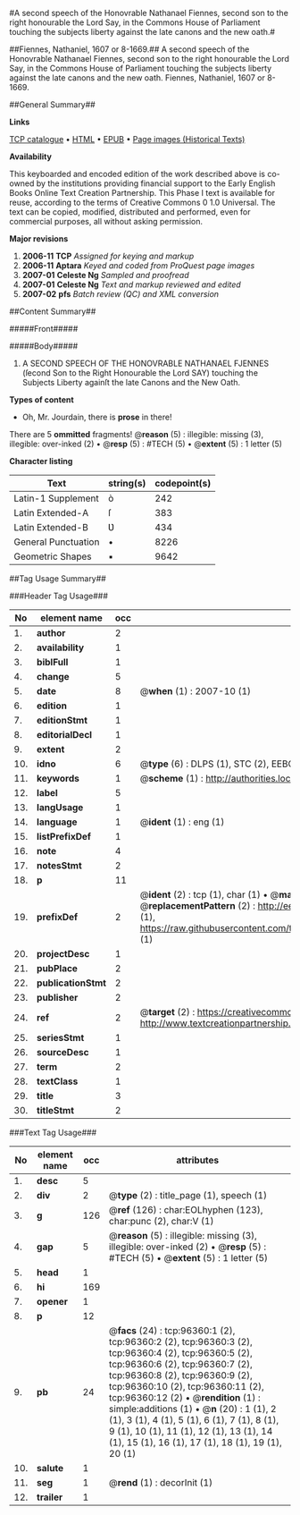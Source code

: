 #A second speech of the Honovrable Nathanael Fiennes, second son to the right honourable the Lord Say, in the Commons House of Parliament touching the subjects liberty against the late canons and the new oath.#

##Fiennes, Nathaniel, 1607 or 8-1669.##
A second speech of the Honovrable Nathanael Fiennes, second son to the right honourable the Lord Say, in the Commons House of Parliament touching the subjects liberty against the late canons and the new oath.
Fiennes, Nathaniel, 1607 or 8-1669.

##General Summary##

**Links**

[TCP catalogue](http://www.ota.ox.ac.uk/tcp/)  • 
[HTML](http://tei.it.ox.ac.uk/tcp/Texts-HTML/free/A41/A41285.html)  • 
[EPUB](http://tei.it.ox.ac.uk/tcp/Texts-EPUB/free/A41/A41285.epub) • 
[Page images (Historical Texts)](https://data.historicaltexts.jisc.ac.uk/view?pubId=eebo-12993332e&pageId=eebo-12993332e-96360-1)

**Availability**

This keyboarded and encoded edition of the
	       work described above is co-owned by the institutions
	       providing financial support to the Early English Books
	       Online Text Creation Partnership. This Phase I text is
	       available for reuse, according to the terms of Creative
	       Commons 0 1.0 Universal. The text can be copied,
	       modified, distributed and performed, even for
	       commercial purposes, all without asking permission.

**Major revisions**

1. __2006-11__ __TCP__ *Assigned for keying and markup*
1. __2006-11__ __Aptara__ *Keyed and coded from ProQuest page images*
1. __2007-01__ __Celeste Ng__ *Sampled and proofread*
1. __2007-01__ __Celeste Ng__ *Text and markup reviewed and edited*
1. __2007-02__ __pfs__ *Batch review (QC) and XML conversion*

##Content Summary##

#####Front#####

#####Body#####

1. A SECOND
SPEECH
OF THE
HONOVRABLE
NATHANAEL FJENNES
(ſecond Son to the Right Honourable
the Lord SAY) touching the Subjects
Liberty againſt the late Canons
and the New Oath.

**Types of content**

  * Oh, Mr. Jourdain, there is **prose** in there!

There are 5 **ommitted** fragments! 
 @__reason__ (5) : illegible: missing (3), illegible: over-inked (2)  •  @__resp__ (5) : #TECH (5)  •  @__extent__ (5) : 1 letter (5)

**Character listing**


|Text|string(s)|codepoint(s)|
|---|---|---|
|Latin-1 Supplement|ò|242|
|Latin Extended-A|ſ|383|
|Latin Extended-B|Ʋ|434|
|General Punctuation|•|8226|
|Geometric Shapes|▪|9642|

##Tag Usage Summary##

###Header Tag Usage###

|No|element name|occ|attributes|
|---|---|---|---|
|1.|__author__|2||
|2.|__availability__|1||
|3.|__biblFull__|1||
|4.|__change__|5||
|5.|__date__|8| @__when__ (1) : 2007-10 (1)|
|6.|__edition__|1||
|7.|__editionStmt__|1||
|8.|__editorialDecl__|1||
|9.|__extent__|2||
|10.|__idno__|6| @__type__ (6) : DLPS (1), STC (2), EEBO-CITATION (1), OCLC (1), VID (1)|
|11.|__keywords__|1| @__scheme__ (1) : http://authorities.loc.gov/ (1)|
|12.|__label__|5||
|13.|__langUsage__|1||
|14.|__language__|1| @__ident__ (1) : eng (1)|
|15.|__listPrefixDef__|1||
|16.|__note__|4||
|17.|__notesStmt__|2||
|18.|__p__|11||
|19.|__prefixDef__|2| @__ident__ (2) : tcp (1), char (1)  •  @__matchPattern__ (2) : ([0-9\-]+):([0-9IVX]+) (1), (.+) (1)  •  @__replacementPattern__ (2) : http://eebo.chadwyck.com/downloadtiff?vid=$1&page=$2 (1), https://raw.githubusercontent.com/textcreationpartnership/Texts/master/tcpchars.xml#$1 (1)|
|20.|__projectDesc__|1||
|21.|__pubPlace__|2||
|22.|__publicationStmt__|2||
|23.|__publisher__|2||
|24.|__ref__|2| @__target__ (2) : https://creativecommons.org/publicdomain/zero/1.0/ (1), http://www.textcreationpartnership.org/docs/. (1)|
|25.|__seriesStmt__|1||
|26.|__sourceDesc__|1||
|27.|__term__|2||
|28.|__textClass__|1||
|29.|__title__|3||
|30.|__titleStmt__|2||


###Text Tag Usage###

|No|element name|occ|attributes|
|---|---|---|---|
|1.|__desc__|5||
|2.|__div__|2| @__type__ (2) : title_page (1), speech (1)|
|3.|__g__|126| @__ref__ (126) : char:EOLhyphen (123), char:punc (2), char:V (1)|
|4.|__gap__|5| @__reason__ (5) : illegible: missing (3), illegible: over-inked (2)  •  @__resp__ (5) : #TECH (5)  •  @__extent__ (5) : 1 letter (5)|
|5.|__head__|1||
|6.|__hi__|169||
|7.|__opener__|1||
|8.|__p__|12||
|9.|__pb__|24| @__facs__ (24) : tcp:96360:1 (2), tcp:96360:2 (2), tcp:96360:3 (2), tcp:96360:4 (2), tcp:96360:5 (2), tcp:96360:6 (2), tcp:96360:7 (2), tcp:96360:8 (2), tcp:96360:9 (2), tcp:96360:10 (2), tcp:96360:11 (2), tcp:96360:12 (2)  •  @__rendition__ (1) : simple:additions (1)  •  @__n__ (20) : 1 (1), 2 (1), 3 (1), 4 (1), 5 (1), 6 (1), 7 (1), 8 (1), 9 (1), 10 (1), 11 (1), 12 (1), 13 (1), 14 (1), 15 (1), 16 (1), 17 (1), 18 (1), 19 (1), 20 (1)|
|10.|__salute__|1||
|11.|__seg__|1| @__rend__ (1) : decorInit (1)|
|12.|__trailer__|1||
